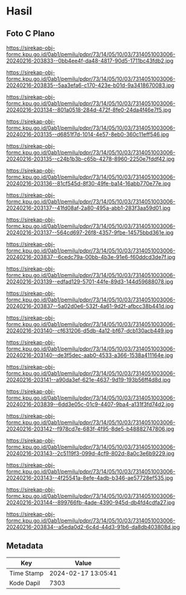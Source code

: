 # Hasil

## Foto C Plano

https://sirekap-obj-formc.kpu.go.id/0ab1/pemilu/pdpr/73/14/05/10/03/7314051003006-20240216-203833--0bb4ee4f-da48-4817-90d5-1711bc43fdb2.jpg

https://sirekap-obj-formc.kpu.go.id/0ab1/pemilu/pdpr/73/14/05/10/03/7314051003006-20240216-203835--5aa3efa6-c170-423e-b01d-9a3418670083.jpg

https://sirekap-obj-formc.kpu.go.id/0ab1/pemilu/pdpr/73/14/05/10/03/7314051003006-20240216-203134--801a0518-284d-472f-8fe0-24da4f46e7f5.jpg

https://sirekap-obj-formc.kpu.go.id/0ab1/pemilu/pdpr/73/14/05/10/03/7314051003006-20240216-203135--d6851f7d-1014-4e57-8eb0-360c11eff546.jpg

https://sirekap-obj-formc.kpu.go.id/0ab1/pemilu/pdpr/73/14/05/10/03/7314051003006-20240216-203135--c24b1b3b-c65b-4278-8960-2250e7fddf42.jpg

https://sirekap-obj-formc.kpu.go.id/0ab1/pemilu/pdpr/73/14/05/10/03/7314051003006-20240216-203136--81cf545d-8f30-49fe-ba14-16abb770e77e.jpg

https://sirekap-obj-formc.kpu.go.id/0ab1/pemilu/pdpr/73/14/05/10/03/7314051003006-20240216-203137--41fd08af-2a80-495a-abb1-283f3aa59d01.jpg

https://sirekap-obj-formc.kpu.go.id/0ab1/pemilu/pdpr/73/14/05/10/03/7314051003006-20240216-203137--564cd697-26f8-4357-9fbe-14575bbd361e.jpg

https://sirekap-obj-formc.kpu.go.id/0ab1/pemilu/pdpr/73/14/05/10/03/7314051003006-20240216-203837--6cedc79a-00bb-4b3e-91e6-f60ddcd3de7f.jpg

https://sirekap-obj-formc.kpu.go.id/0ab1/pemilu/pdpr/73/14/05/10/03/7314051003006-20240216-203139--edfad129-5701-44fe-89d3-144d59688078.jpg

https://sirekap-obj-formc.kpu.go.id/0ab1/pemilu/pdpr/73/14/05/10/03/7314051003006-20240216-203837--5a02d0e6-532f-4a61-9d2f-afbcc38b441d.jpg

https://sirekap-obj-formc.kpu.go.id/0ab1/pemilu/pdpr/73/14/05/10/03/7314051003006-20240216-203140--cf631206-d5db-4a12-bf67-dcb130acb449.jpg

https://sirekap-obj-formc.kpu.go.id/0ab1/pemilu/pdpr/73/14/05/10/03/7314051003006-20240216-203140--de3f5dec-aab0-4533-a366-1538a411164e.jpg

https://sirekap-obj-formc.kpu.go.id/0ab1/pemilu/pdpr/73/14/05/10/03/7314051003006-20240216-203141--a90da3ef-621e-4637-9d19-193b56ff4d8d.jpg

https://sirekap-obj-formc.kpu.go.id/0ab1/pemilu/pdpr/73/14/05/10/03/7314051003006-20240216-203839--6dd3e05c-01c9-4407-9ba4-a131f3fd74d2.jpg

https://sirekap-obj-formc.kpu.go.id/0ab1/pemilu/pdpr/73/14/05/10/03/7314051003006-20240216-203142--f978cd7e-683f-4f95-8de5-b48882747806.jpg

https://sirekap-obj-formc.kpu.go.id/0ab1/pemilu/pdpr/73/14/05/10/03/7314051003006-20240216-203143--2c5119f3-099d-4cf9-802d-8a0c3e6b9229.jpg

https://sirekap-obj-formc.kpu.go.id/0ab1/pemilu/pdpr/73/14/05/10/03/7314051003006-20240216-203143--4f25541a-8efe-4adb-b346-ae57728ef535.jpg

https://sirekap-obj-formc.kpu.go.id/0ab1/pemilu/pdpr/73/14/05/10/03/7314051003006-20240216-203144--899766fb-4ade-4390-945d-db4fd4cdfa27.jpg

https://sirekap-obj-formc.kpu.go.id/0ab1/pemilu/pdpr/73/14/05/10/03/7314051003006-20240216-203834--a5eda0d2-6c4d-44d3-91b6-da8db403808d.jpg


## Metadata

| Key        | Value               |
| ---------- | ------------------- |
| Time Stamp | 2024-02-17 13:05:41 |
| Kode Dapil | 7303                |



